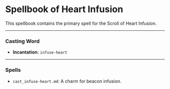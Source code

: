 # Spellbook of Heart Infusion

This spellbook contains the primary spell for the Scroll of Heart Infusion.

---

### Casting Word
- **Incantation:** `infuse-heart`

---

### Spells
- `cast_infuse-heart.md`: A charm for beacon infusion.
